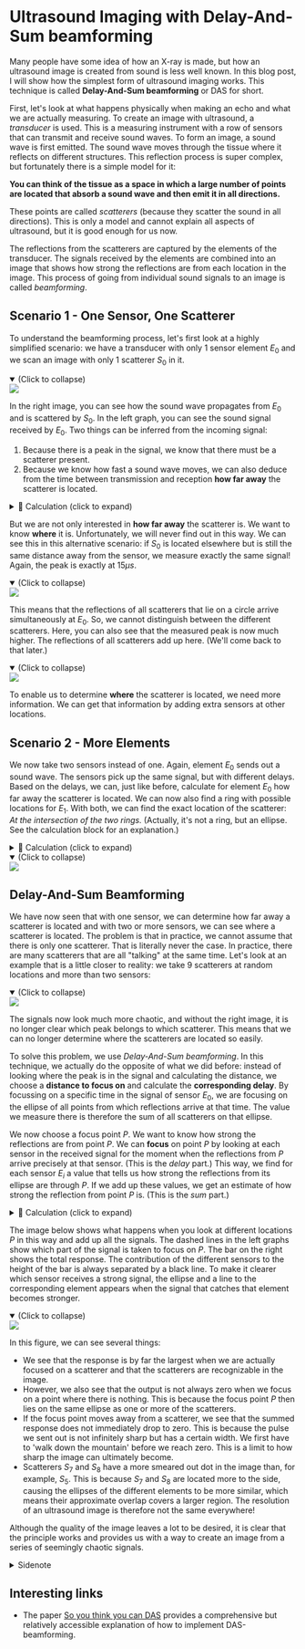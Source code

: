 # Ultrasound Imaging with Delay-And-Sum beamforming

Many people have some idea of how an X-ray is made, but how an ultrasound image is created from sound is less well known. In this blog post, I will show how the simplest form of ultrasound imaging works. This technique is called **Delay-And-Sum beamforming** or DAS for short.

First, let's look at what happens physically when making an echo and what we are actually measuring. To create an image with ultrasound, a *transducer* is used. This is a measuring instrument with a row of sensors that can transmit and receive sound waves. To form an image, a sound wave is first emitted. The sound wave moves through the tissue where it reflects on different structures. This reflection process is super complex, but fortunately there is a simple model for it:

**You can think of the tissue as a space in which a large number of points are located that absorb a sound wave and then emit it in all directions.**

These points are called *scatterers* (because they scatter the sound in all directions). This is only a model and cannot explain all aspects of ultrasound, but it is good enough for us now.

The reflections from the scatterers are captured by the elements of the transducer. The signals received by the elements are combined into an image that shows how strong the reflections are from each location in the image. This process of going from individual sound signals to an image is called *beamforming*.

## Scenario 1 - One Sensor, One Scatterer

To understand the beamforming process, let's first look at a highly simplified scenario: we have a transducer with only 1 sensor element $E_0$ and we scan an image with only 1 scatterer $S_0$ in it.

<details open>
    <summary>(Click to collapse)</summary>
<a href="https://lh3.googleusercontent.com/drive-viewer/AFGJ81qsPf2giLjkCII38VLK2agntR1smzjcEKmtvSuULG1rslnPxVHBmjyFTLmEMVpCu7_RbDFGoq2oqkbr1UPMyx8jWOVKEA=s1600?source=screenshot.guru"> <img src="https://lh3.googleusercontent.com/drive-viewer/AFGJ81qsPf2giLjkCII38VLK2agntR1smzjcEKmtvSuULG1rslnPxVHBmjyFTLmEMVpCu7_RbDFGoq2oqkbr1UPMyx8jWOVKEA=s1600" style="border:none;"/> </a>
<p></p>
</details>

In the right image, you can see how the sound wave propagates from $E_0$ and is scattered by $S_0$. In the left graph, you can see the sound signal received by $E_0$. Two things can be inferred from the incoming signal:

1. Because there is a peak in the signal, we know that there must be a scatterer present.
2. Because we know how fast a sound wave moves, we can also deduce from the time between transmission and reception **how far away** the scatterer is located.

<details>
<summary>🧮 Calculation (click to expand)</summary>
<p>
The signal is sent at $t=0$ and the reflection is received at $t_r=15\mu s$. The speed of sound in tissue $c$ is about $1540 m/s$. The total distance $d_{total}$ that the wave has traveled in that time is therefore
$$d_{total}=t_r\cdot c=15\cdot 10^{-6}\cdot 1540=23.1 cm$$
This is the distance of the round trip. So, the scatterer is halfway, which means that the distance between the scatterer and the sensor is $11.55cm$.
</p>
</details>

But we are not only interested in **how far away** the scatterer is. We want to know **where** it is. Unfortunately, we will never find out in this way. We can see this in this alternative scenario: if $S_0$ is located elsewhere but is still the same distance away from the sensor, we measure exactly the same signal! Again, the peak is exactly at $15\mu s$.

<details open>
    <summary>(Click to collapse)</summary>
<a href="https://lh3.googleusercontent.com/drive-viewer/AFGJ81oAE9Kss72nydYhGhcE-gtfEkkUga-eM3Y1MBehpCsQkgVVcfCrgzXZw67j9puQcwVOO_GoKZuZu4JRBMH5ih9K5VLPUg=s1600?source=screenshot.guru"> <img src="https://lh3.googleusercontent.com/drive-viewer/AFGJ81oAE9Kss72nydYhGhcE-gtfEkkUga-eM3Y1MBehpCsQkgVVcfCrgzXZw67j9puQcwVOO_GoKZuZu4JRBMH5ih9K5VLPUg=s1600"  style="border:none;"/> </a>
<p></p>
</details>

This means that the reflections of all scatterers that lie on a circle arrive simultaneously at $E_0$. So, we cannot distinguish between the different scatterers. Here, you can also see that the measured peak is now much higher. The reflections of all scatterers add up here. (We'll come back to that later.)

<details open>
    <summary>(Click to collapse)</summary>
<a href="https://lh3.googleusercontent.com/drive-viewer/AFGJ81qy_BkwfPuJfoLLr46OT-i_EvzjVal1z1mDI7W7d42ry000zyLcZAmKOm-MNozSaAQOnF8iAGsqhZRithrvkEZHBvtnDQ=s1600?source=screenshot.guru"> <img src="https://lh3.googleusercontent.com/drive-viewer/AFGJ81qy_BkwfPuJfoLLr46OT-i_EvzjVal1z1mDI7W7d42ry000zyLcZAmKOm-MNozSaAQOnF8iAGsqhZRithrvkEZHBvtnDQ=s1600" style="border:none;"/> </a>
<p></p>
</details>

To enable us to determine **where** the scatterer is located, we need more information. We can get that information by adding extra sensors at other locations.

## Scenario 2 - More Elements

We now take two sensors instead of one. Again, element $E_0$ sends out a sound wave. The sensors pick up the same signal, but with different delays. Based on the delays, we can, just like before, calculate for element $E_0$ how far away the scatterer is located. We can now also find a ring with possible locations for $E_1$. With both, we can find the exact location of the scatterer: *At the intersection of the two rings.*
(Actually, it's not a ring, but an ellipse. See the calculation block for an explanation.)

<details>
<summary>🧮 Calculation (click to expand)</summary>
<p>

For $E_0$, we can calculate the distance as before: the time at which we receive the peak with sensor $E_0$, $\tau_0$, is the time from $E_0$ to $S_0$ and back. The total distance between $E_0$ and $S_0$ is therefore $$d_{round}=c\cdot \tau_0$$
The round trip is of equal length, so all possible locations for the scatterer are those for which the distance to $E_0$ is equal to $\frac{1}{2}\cdot c \cdot \tau_0$.

For $E_1$, it's different because the pulse is not sent from $E_1$. This means that $d_{round}$ and $d_{back}$ no longer have to be equal. If the peak is received at time $t_{r1}$, we know that the sound has moved the distance from $E_0$ to $P$ in that time (i.e., $d_{round}$) and then the distance from $P$ to $E_1$ (i.e., $d_{back}$). The total distance is therefore $$d_{round}+d_{back}=c\cdot \tau_1$$
The possible locations for the scatterer are therefore the locations for which this equation holds. If you solve this, you will find that the scatterer must be somewhere on an ellipse around $E_0$ and $E_1$.

</p>
</details>

<details open>
    <summary>(Click to collapse)</summary>
<a href="https://lh3.googleusercontent.com/drive-viewer/AFGJ81ox_tczrM9pGIjtwPVjFAB2oGm4AQdbGaYs2uFZgLYdXMxxp6lGQeomEKpcdYmBu955O8Axt7c6g2UBri2vAKeTLw2xVQ=s1600?source=screenshot.guru"> <img src="https://lh3.googleusercontent.com/drive-viewer/AFGJ81ox_tczrM9pGIjtwPVjFAB2oGm4AQdbGaYs2uFZgLYdXMxxp6lGQeomEKpcdYmBu955O8Axt7c6g2UBri2vAKeTLw2xVQ=s1600" style="border:none;"/> </a>
<p></p>
</details>

## Delay-And-Sum Beamforming

We have now seen that with one sensor, we can determine how far away a scatterer is located and with two or more sensors, we can see where a scatterer is located. The problem is that in practice, we cannot assume that there is only one scatterer. That is literally never the case. In practice, there are many scatterers that are all "talking" at the same time. Let's look at an example that is a little closer to reality: we take $9$ scatterers at random locations and more than two sensors:

<details open>
    <summary>(Click to collapse)</summary>
<a href="https://lh3.googleusercontent.com/drive-viewer/AFGJ81p-XQat-e7k-AZZKp8VfmJQahVU3VoR6sjV2KyB9kkoJx2trizXneM-siKJVKkWmyuNNYbYfX4LeOZ2bKR-B583tLH3=s1600?source=screenshot.guru"> <img src="https://lh3.googleusercontent.com/drive-viewer/AFGJ81p-XQat-e7k-AZZKp8VfmJQahVU3VoR6sjV2KyB9kkoJx2trizXneM-siKJVKkWmyuNNYbYfX4LeOZ2bKR-B583tLH3=s1600" style="border:none;"/> </a>
<p></p>
</details>

The signals now look much more chaotic, and without the right image, it is no longer clear which peak belongs to which scatterer. This means that we can no longer determine where the scatterers are located so easily.

To solve this problem, we use *Delay-And-Sum beamforming*. In this technique, we actually do the opposite of what we did before: instead of looking where the peak is in the signal and calculating the distance, we choose a **distance to focus on** and calculate the **corresponding delay**. By focussing on a specific time in the signal of sensor $E_0$, we are focusing on the ellipse of all points from which reflections arrive at that time. The value we measure there is therefore the sum of all scatterers on that ellipse.

We now choose a focus point $P$. We want to know how strong the reflections are from point $P$. We can **focus** on point $P$ by looking at each sensor in the received signal for the moment when the reflections from $P$ arrive precisely at that sensor. (This is the *delay* part.) This way, we find for each sensor $E_i$ a value that tells us how strong the reflections from its ellipse are through $P$. If we add up these values, we get an estimate of how strong the reflection from point $P$ is. (This is the *sum* part.)

<details>
<summary>🧮 Calculation (click to expand)</summary>
<p>
If we have chosen a focus point $P$, we can find the corresponding delays and thus the locations in the received signals as follows.
For each element $E_i$, we can calculate the total distance that the wave had to travel from $E_2$ (the sender) to $P$ and then to $E_i$. The total distance consists of a distance forward $d_{forward}$ and a distance back $d_{back}$. The delay $\tau_i$ that belongs to this is
$$\tau_i=\frac{d_{to}+d_{back}}{c}$$
The calculated delays are shown in the figure below.
</p>
</details>

The image below shows what happens when you look at different locations $P$ in this way and add up all the signals. The dashed lines in the left graphs show which part of the signal is taken to focus on $P$. The bar on the right shows the total response. The contribution of the different sensors to the height of the bar is always separated by a black line. To make it clearer which sensor receives a strong signal, the ellipse and a line to the corresponding element appears when the signal that catches that element becomes stronger.

<details open>
    <summary>(Click to collapse)</summary>
<a href="https://lh3.googleusercontent.com/drive-viewer/AFGJ81qOSrGvPHQhU3FTQBX_Niy0k7rY1ucw46luF6MtErESjHC70xyW7LKwIR-HUSO35l-qr1IHmIsJ2s2fTND2i0LrD66CdQ=s1600?source=screenshot.guru"> <img src="https://lh3.googleusercontent.com/drive-viewer/AFGJ81qOSrGvPHQhU3FTQBX_Niy0k7rY1ucw46luF6MtErESjHC70xyW7LKwIR-HUSO35l-qr1IHmIsJ2s2fTND2i0LrD66CdQ=s1600"  style="border:none;"/> </a>
<p></p>
</details>

In this figure, we can see several things:

- We see that the response is by far the largest when we are actually focused on a scatterer and that the scatterers are recognizable in the image.
- However, we also see that the output is not always zero when we focus on a point where there is nothing. This is because the focus point $P$ then lies on the same ellipse as one or more of the scatterers.
- If the focus point moves away from a scatterer, we see that the summed response does not immediately drop to zero. This is because the pulse we sent out is not infinitely sharp but has a certain width. We first have to 'walk down the mountain' before we reach zero. This is a limit to how sharp the image can ultimately become.
- Scatterers $S_7$ and $S_8$ have a more smeared out dot in the image than, for example, $S_5$. This is because $S_7$ and $S_8$ are located more to the side, causing the ellipses of the different elements to be more similar, which means their approximate overlap covers a larger region. The resolution of an ultrasound image is therefore not the same everywhere!

Although the quality of the image leaves a lot to be desired, it is clear that the principle works and provides us with a way to create an image from a series of seemingly chaotic signals.


<details>
<summary>Sidenote</summary>
<p>
Some may notice that the world is not 2-dimensional but 3-dimensional. This means that all points equidistant from a sensor form not a circle but a spherical surface. Does this still work? Well no! Sensor elements that lie on a line can distinguish between all locations in a plane in 2D, but not in 3D. To suppress reflections from outside the image plane, ultrasound probes in practice have a grid of elements instead of a line. These same beamforming techniques are used to focus on the desired plane and suppress signals from outside that plane.
</p>
</details>

## Interesting links

- The paper [So you think you can DAS](https://www.sciencedirect.com/science/article/abs/pii/S0041624X20302444) provides a comprehensive but relatively accessible explanation of how to implement DAS-beamforming.